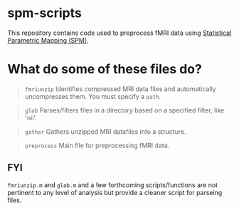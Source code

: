 
# spm-scripts
This repository contains code used to preprocess fMRI data using [Statistical Parametric Mapping (SPM)](https://www.fil.ion.ucl.ac.uk/spm/).

# What do some of these files do?
>`fmriunzip` Identifies compressed MRI data files and automatically uncompresses them. You must specify a `path`.

>`glob` Parses/filters files in a directory based on a specified filter, like 'nii'.

>`gather` Gathers unzipped MRI datafiles into a structure.

>`preprocess` Main file for preprocessing fMRI data. 

## FYI
`fmriunzip.m` and `glob.m` and a few forthcoming scripts/functions are not pertinent to any level of analysis but provide a cleaner script for parseing files.
